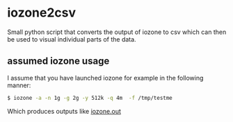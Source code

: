 # iozone2csv

Small python script that converts the output of iozone to csv which can then be used to visual individual parts of the data.

## assumed iozone usage

I assume that you have launched iozone for example in the following manner:

``` bash
$ iozone -a -n 1g -g 2g -y 512k -q 4m  -f /tmp/testme
```

Which produces outputs like [iozone.out](iozone.out)
